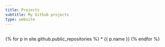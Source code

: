 ```yaml
---
title: Projects
subtitle: My Github projects
type: website
---
```

<br>

<div class="card-columns">
{% for p in site.github.public_repositories %}
	* {{ p.name }}
{% endfor %}
</div>